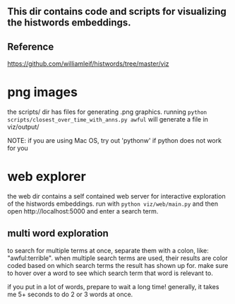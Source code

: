 This dir contains code and scripts for visualizing the histwords embeddings. 
--------

Reference
---------
https://github.com/williamleif/histwords/tree/master/viz


# png images

the scripts/ dir has files for generating .png graphics. running `python
scripts/closest_over_time_with_anns.py awful` will generate a file in viz/output/

NOTE: if you are using Mac OS, try out 'pythonw' if python does not work for you

# web explorer

the web dir contains a self contained web server for interactive exploration of
the histwords embeddings. run with `python viz/web/main.py` and then open
http://localhost:5000 and enter a search term.

## multi word exploration

to search for multiple terms at once, separate them with a colon, like:
"awful:terrible". when multiple search terms are used, their results are color
coded based on which search terms the result has shown up for. make sure to
hover over a word to see which search term that word is relevant to.

if you put in a lot of words, prepare to wait a long time! generally, it takes
me 5+ seconds to do 2 or 3 words at once.
